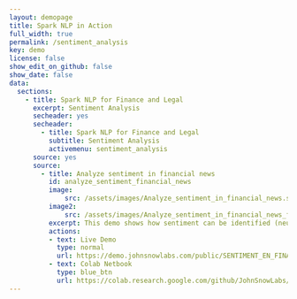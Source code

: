```yaml
---
layout: demopage
title: Spark NLP in Action
full_width: true
permalink: /sentiment_analysis
key: demo
license: false
show_edit_on_github: false
show_date: false
data:
  sections:  
    - title: Spark NLP for Finance and Legal
      excerpt: Sentiment Analysis
      secheader: yes
      secheader:
        - title: Spark NLP for Finance and Legal
          subtitle: Sentiment Analysis
          activemenu: sentiment_analysis
      source: yes
      source: 
        - title: Analyze sentiment in financial news
          id: analyze_sentiment_financial_news 
          image: 
              src: /assets/images/Analyze_sentiment_in_financial_news.svg
          image2: 
              src: /assets/images/Analyze_sentiment_in_financial_news_f.svg
          excerpt: This demo shows how sentiment can be identified (neutral, positive or negative) in financial news.
          actions:
          - text: Live Demo
            type: normal
            url: https://demo.johnsnowlabs.com/public/SENTIMENT_EN_FINANCE/
          - text: Colab Netbook
            type: blue_btn
            url: https://colab.research.google.com/github/JohnSnowLabs/spark-nlp-workshop/blob/master/tutorials/streamlit_notebooks/SENTIMENT_EN_FINANCE.ipynb
---
```

